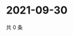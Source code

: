 # 2021-09-30

共 0 条

<!-- BEGIN WEIBO -->
<!-- 最后更新时间 Thu Sep 30 2021 07:13:42 GMT+0800 (China Standard Time) -->

<!-- END WEIBO -->

